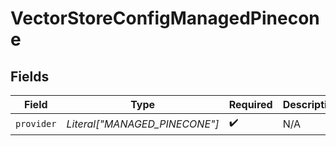 # VectorStoreConfigManagedPinecone


## Fields

| Field                         | Type                          | Required                      | Description                   |
| ----------------------------- | ----------------------------- | ----------------------------- | ----------------------------- |
| `provider`                    | *Literal["MANAGED_PINECONE"]* | :heavy_check_mark:            | N/A                           |